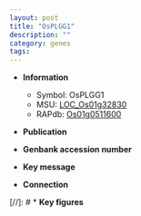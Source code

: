 ```yaml
---
layout: post
title: "OsPLGG1"
description: ""
category: genes
tags: 
---
```


* **Information**  
    + Symbol: OsPLGG1  
    + MSU: [LOC_Os01g32830](http://rice.uga.edu/cgi-bin/ORF_infopage.cgi?orf=LOC_Os01g32830)  
    + RAPdb: [Os01g0511600](http://rapdb.dna.affrc.go.jp/viewer/gbrowse_details/irgsp1?name=Os01g0511600)  

* **Publication**  

* **Genbank accession number**  

* **Key message**  

* **Connection**  

[//]: # * **Key figures**  


